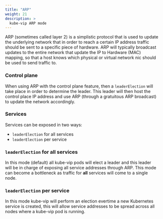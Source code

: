 ```yaml
---
title: "ARP"
weight: 21
description: >
  kube-vip ARP mode
---
```


ARP (sometimes called layer 2) is a simplistic protocol that is used to update the underlying network that in order to reach a certain IP address traffic should be sent to a specific piece of hardware. ARP will typically broadcast updates to the entire network that update the IP to Hardware (MAC) mapping, so that a host knows which physical or virtual network nic should be used to send traffic to.

### Control plane

When using ARP with the control plane feature, then a `leaderElection` will take place in order to determine the leader. This leader will then host the control place IP address and use ARP (through a gratuitous ARP broadcast) to update the network accordingly.

### Services

Services can be exposed in two ways: 

- `leaderElection` for all services
- `leaderElection` per service

### `leaderElection` for all services

In this mode (default) all kube-vip pods will elect a leader and this leader will be in charge of exposing all service addresses through ARP. This mode can become a bottleneck as traffic for **all** services will come to a single node.

### `leaderElection` per service

In this mode kube-vip will perform an election evertime a new Kubernetes service is created, this will allow service addresses to be spread across all nodes where a kube-vip pod is running. 